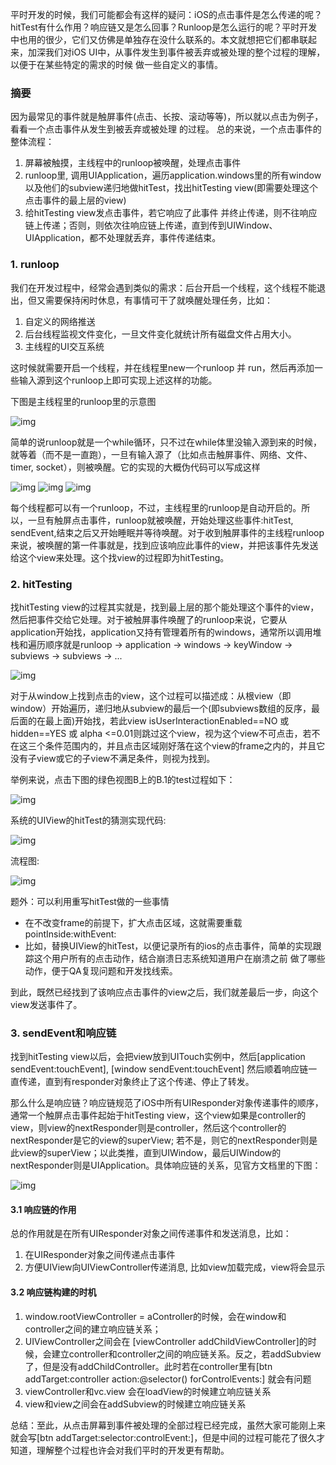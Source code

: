平时开发的时候，我们可能都会有这样的疑问：iOS的点击事件是怎么传递的呢？hitTest有什么作用？响应链又是怎么回事？Runloop是怎么运行的呢？平时开发中也用的很少，它们又仿佛是单独存在没什么联系的。本文就想把它们都串联起来，加深我们对iOS UI中，从事件发生到事件被丢弃或被处理的整个过程的理解，以便于在某些特定的需求的时候 做一些自定义的事情。

### 摘要

因为最常见的事件就是触屏事件(点击、长按、滚动等等)，所以就以点击为例子，看看一个点击事件从发生到被丢弃或被处理 的过程。 总的来说，一个点击事件的整体流程：

1. 屏幕被触摸，主线程中的runloop被唤醒，处理点击事件
2. runloop里, 调用UIApplication，遍历application.windows里的所有window以及他们的subview递归地做hitTest，找出hitTesting view(即需要处理这个点击事件的最上层的view)
3. 给hitTesting view发点击事件，若它响应了此事件 并终止传递，则不往响应链上传递；否则，则依次往响应链上传递，直到传到UIWindow、UIApplication，都不处理就丢弃，事件传递结束。

### 1. runloop

我们在开发过程中，经常会遇到类似的需求：后台开启一个线程，这个线程不能退出，但又需要保持闲时休息，有事情可干了就唤醒处理任务，比如：

1. 自定义的网络推送
2. 后台线程监视文件变化，一旦文件变化就统计所有磁盘文件占用大小。
3. 主线程的UI交互系统

这时候就需要开启一个线程，并在线程里new一个runloop 并 run，然后再添加一些输入源到这个runloop上即可实现上述这样的功能。

下图是主线程里的runloop里的示意图

![img](http://blog.yageek.net/concurrency-objc20/images/nsrunloop.jpg)

简单的说runloop就是一个while循环，只不过在while体里没输入源到来的时候，就等着（而不是一直跑），一旦有输入源了（比如点击触屏事件、网络、文件、timer, socket），则被唤醒。它的实现的大概伪代码可以写成这样

![img](http://photo1.fanfou.com/v1/mss_3d027b52ec5a4d589e68050845611e68/ff/n0/0d/g7/tn_190514.jpg@596w_1l.jpg) ![img](http://photo2.fanfou.com/v1/mss_3d027b52ec5a4d589e68050845611e68/ff/n0/0d/g7/tj_190521.jpg@596w_1l.jpg) ![img](http://photo3.fanfou.com/v1/mss_3d027b52ec5a4d589e68050845611e68/ff/n0/0d/g7/tb_190544.jpg@596w_1l.jpg)

每个线程都可以有一个runloop，不过，主线程里的runloop是自动开启的。所以，一旦有触屏点击事件，runloop就被唤醒，开始处理这些事件:hitTest, sendEvent,结束之后又开始睡眠并等待唤醒。对于收到触屏事件的主线程runloop来说，被唤醒的第一件事就是，找到应该响应此事件的view，并把该事件先发送给这个view来处理。这个找view的过程即为hitTesting。

### 2. hitTesting

找hitTesting view的过程其实就是，找到最上层的那个能处理这个事件的view，然后把事件交给它处理。对于被触屏事件唤醒了的runloop来说，它要从application开始找，application又持有管理着所有的windows，通常所以调用堆栈和遍历顺序就是runloop -> application -> windows -> keyWindow -> subviews -> subviews -> ...

![img](http://smnh.me/images/hit-test-touch-event-flow.png)

对于从window上找到点击的view，这个过程可以描述成：从根view（即window）开始遍历，递归地从subview的最后一个(即subviews数组的反序，最后面的在最上面)开始找，若此view isUserInteractionEnabled==NO 或 hidden==YES 或 alpha <=0.01则跳过这个view，视为这个view不可点击，若不在这三个条件范围内的，并且点击区域刚好落在这个view的frame之内的，并且它没有子view或它的子view不满足条件，则视为找到。

举例来说，点击下图的绿色视图B上的B.1的test过程如下：

![img](http://smnh.me/images/hit-test-depth-first-traversal.png)

系统的UIView的hitTest的猜测实现代码:

![img](http://photo.fanfou.com/v1/mss_3d027b52ec5a4d589e68050845611e68/ff/n0/0d/g7/t4_190531.jpg@596w_1l.jpg)

流程图:

![img](http://smnh.me/images/hit-test-flowchart.png)

题外：可以利用重写hitTest做的一些事情

- 在不改变frame的前提下，扩大点击区域，这就需要重载pointInside:withEvent:
- 比如，替换UIView的hitTest，以便记录所有的ios的点击事件，简单的实现跟踪这个用户所有的点击动作，结合崩溃日志系统知道用户在崩溃之前 做了哪些动作，便于QA复现问题和开发找线索。

到此，既然已经找到了该响应点击事件的view之后，我们就差最后一步，向这个view发送事件了。

### 3. sendEvent和响应链

找到hitTesting view以后，会把view放到UITouch实例中，然后[application sendEvent:touchEvent], [window sendEvent:touchEvent] 然后顺着响应链一直传递，直到有responder对象终止了这个传递、停止了转发。

那么什么是响应链？响应链规范了iOS中所有UIResponder对象传递事件的顺序，通常一个触屏点击事件起始于hitTesting view，这个view如果是controller的view，则view的nextResponder则是controller，然后这个controller的nextResponder是它的view的superView; 若不是，则它的nextResponder则是此view的superView；以此类推，直到UIWindow，最后UIWindow的nextResponder则是UIApplication。具体响应链的关系，见官方文档里的下图：

![img](https://developer.apple.com/library/content/documentation/EventHandling/Conceptual/EventHandlingiPhoneOS/Art/iOS_responder_chain_2x.png)

#### 3.1 响应链的作用

总的作用就是在所有UIResponder对象之间传递事件和发送消息，比如：

1. 在UIResponder对象之间传递点击事件
2. 方便UIView向UIViewController传递消息, 比如view加载完成，view将会显示

#### 3.2 响应链构建的时机

1. window.rootViewController = aController的时候，会在window和controller之间的建立响应链关系；
2. UIViewController之间会在 [viewController addChildViewController]的时候，会建立controller和controller之间的响应链关系。反之，若addSubview了，但是没有addChildController。此时若在controller里有[btn addTarget:controller action:@selector() forControlEvents:] 就会有问题
3. viewController和vc.view 会在loadView的时候建立响应链关系
4. view和view之间会在addSubview的时候建立响应链关系

总结：至此，从点击屏幕到事件被处理的全部过程已经完成，虽然大家可能刚上来就会写[btn addTarget:selector:controlEvent:]，但是中间的过程可能花了很久才知道，理解整个过程也许会对我们平时的开发更有帮助。